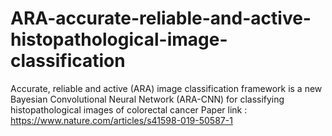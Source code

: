 # ARA-accurate-reliable-and-active-histopathological-image-classification
Accurate, reliable and active (ARA) image classification framework  is a new Bayesian Convolutional Neural Network (ARA-CNN) for classifying histopathological images of colorectal cancer
Paper link : https://www.nature.com/articles/s41598-019-50587-1
